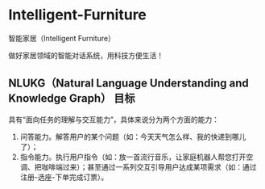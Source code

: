 # Intelligent-Furniture
智能家居（Intelligent Furniture）

做好家居领域的智能对话系统，用科技方便生活！

## NLUKG（Natural Language Understanding and Knowledge Graph） 目标
具有“面向任务的理解与交互能力”，具体来说分为两个方面的能力：
1.	问答能力。解答用户的某个问题（如：今天天气怎么样、我的快递到哪儿了）；
2.	指令能力。执行用户指令（如：放一首流行音乐，让家庭机器人帮您打开空调、把咖啡端过来）；甚至通过一系列交互引导用户达成某项需求（如：通过注册-选座-下单完成订票）。

